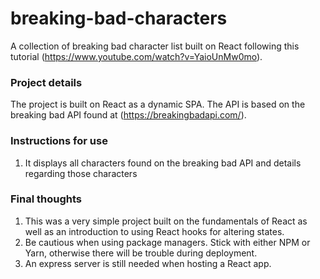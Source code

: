 # breaking-bad-characters
A collection of breaking bad character list built on React following this tutorial (https://www.youtube.com/watch?v=YaioUnMw0mo).

### Project details
The project is built on React as a dynamic SPA. The API is based on the breaking bad API found at (https://breakingbadapi.com/).

### Instructions for use
1. It displays all characters found on the breaking bad API and details regarding those characters

### Final thoughts
1. This was a very simple project built on the fundamentals of React as well as an introduction to using React hooks for altering states.
2. Be cautious when using package managers. Stick with either NPM or Yarn, otherwise there will be trouble during deployment.
3. An express server is still needed when hosting a React app.
